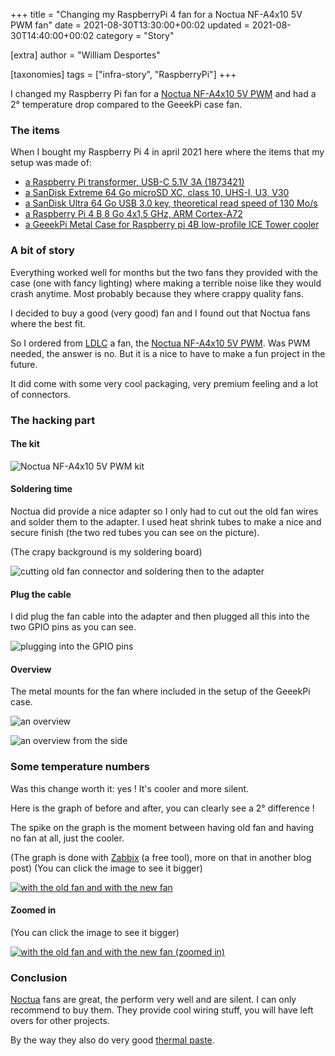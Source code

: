 +++
title = "Changing my RaspberryPi 4 fan for a Noctua NF-A4x10 5V PWM fan"
date = 2021-08-30T13:30:00+00:02
updated = 2021-08-30T14:40:00+00:02
category = "Story"

[extra]
author = "William Desportes"

[taxonomies]
tags = ["infra-story", "RaspberryPi"]
+++

I changed my Raspberry Pi fan for a [Noctua NF-A4x10 5V PWM](https://noctua.at/en/nf-a4x10-5v-pwm) and had a 2° temperature drop compared to the GeeekPi case fan.

<!-- more -->

### The items

When I bought my Raspberry Pi 4 in april 2021 here where the items that my setup was made of:

- [a Raspberry Pi transformer, USB-C 5.1V 3A (1873421)](https://www.amazon.fr/gp/product/B07TZ89BT7)
- [a SanDisk Extreme 64 Go microSD XC, class 10, UHS-I, U3, V30](https://www.amazon.fr/gp/product/B07FCMBLV6)
- [a SanDisk Ultra 64 Go USB 3.0 key, theoretical read speed of 130 Mo/s](https://www.amazon.fr/gp/product/B00DQGBYDC)
- [a Raspberry Pi 4 B 8 Go 4x1,5 GHz, ARM Cortex-A72](https://www.amazon.fr/gp/product/B0899VXM8F/)
- [a GeeekPi Metal Case for Raspberry pi 4B low-profile ICE Tower cooler](https://www.amazon.fr/gp/product/B086JY553B)

### A bit of story

Everything worked well for months but the two fans they provided with the case (one with fancy lighting) where making a terrible noise like they would crash anytime. Most probably because they where crappy quality fans.

I decided to buy a good (very good) fan and I found out that Noctua fans where the best fit.

So I ordered from [LDLC](https://www.ldlc.com/fiche/PB00396294.html) a fan, the [Noctua NF-A4x10 5V PWM](https://noctua.at/en/nf-a4x10-5v-pwm).
Was PWM needed, the answer is no. But it is a nice to have to make a fun project in the future.

It did come with some very cool packaging, very premium feeling and a lot of connectors.

### The hacking part

#### The kit

![Noctua NF-A4x10 5V PWM kit](../Noctua_NF-A4x10_5V_PWM_kit.jpeg "Noctua NF-A4x10 5V PWM kit")

#### Soldering time

Noctua did provide a nice adapter so I only had to cut out the old fan wires and solder them to the adapter.
I used heat shrink tubes to make a nice and secure finish (the two red tubes you can see on the picture).

(The crapy background is my soldering board)

![cutting old fan connector and soldering then to the adapter](../RaspberryPi_4_cutting_and_soldering_for_the_fan.jpeg "cutting old fan connector and soldering then to the adapter")

#### Plug the cable

I did plug the fan cable into the adapter and then plugged all this into the two GPIO pins as you can see.

![plugging into the GPIO pins](../Noctua_NF-A4x10_5V_PWM_kit_in_RaspberryPi_4_GPIO_pins.jpg "plugging into the GPIO pins")

#### Overview

The metal mounts for the fan where included in the setup of the GeeekPi case.

![an overview](../Noctua_NF-A4x10_5V_PWM_kit_in_RaspberryPi_4_overview.jpg "an overview")

![an overview from the side](../Noctua_NF-A4x10_5V_PWM_kit_in_RaspberryPi_4_overview_side.jpg "an overview from the side")

### Some temperature numbers

Was this change worth it: yes !
It's cooler and more silent.

Here is the graph of before and after, you can clearly see a 2° difference !

The spike on the graph is the moment between having old fan and having no fan at all, just the cooler.

(The graph is done with [Zabbix](https://www.zabbix.com/) (a free tool), more on that in another blog post)
(You can click the image to see it bigger)

[![with the old fan and with the new fan](../Noctua_NF-A4x10_5V_PWM_in_RaspberryPi_4_temp_Zabbix.jpg "with the old fan and with the new fan")](../Noctua_NF-A4x10_5V_PWM_in_RaspberryPi_4_temp_Zabbix.jpg)

#### Zoomed in

(You can click the image to see it bigger)

[![with the old fan and with the new fan (zoomed in)](../Noctua_NF-A4x10_5V_PWM_in_RaspberryPi_4_temp_Zabbix_zoom.jpg "with the old fan and with the new fan (zoomed in)")](../Noctua_NF-A4x10_5V_PWM_in_RaspberryPi_4_temp_Zabbix_zoom.jpg)

### Conclusion

[Noctua](https://noctua.at/en/products/fan) fans are great, the perform very well and are silent.
I can only recommend to buy them. They provide cool wiring stuff, you will have left overs for other projects.

By the way they also do very good [thermal paste](https://noctua.at/en/products/thermal-grease).
